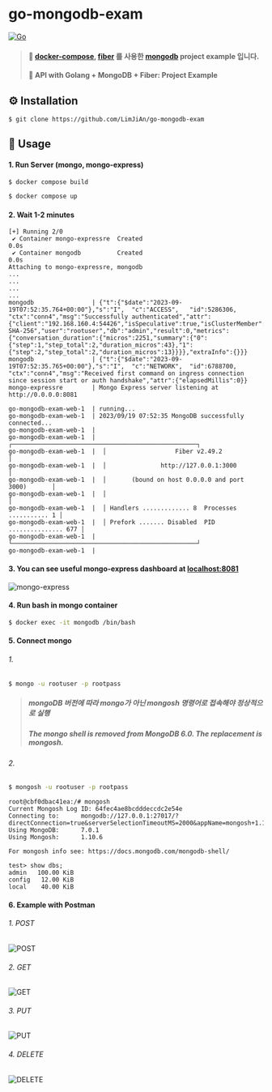# go-mongodb-exam
[![Go](https://img.shields.io/badge/go-1.21-blue.svg?style=for-the-badge&logo=go&logoColor=white)](https://go.dev/dl/)

> #### 🎯 [docker-compose](https://github.com/docker/compose), [fiber](https://github.com/gofiber/fiber) 를 사용한 [mongodb](https://github.com/mongodb/mongo-go-driver) project example 입니다.
> #### 🎯 API with Golang + MongoDB + Fiber: Project Example

## ⚙️ Installation
```shell
$ git clone https://github.com/LimJiAn/go-mongodb-exam
```
## 👀 Usage
#### 1. Run Server (mongo, mongo-express)
```bash
$ docker compose build
```
```bash
$ docker compose up
```
#### 2. Wait 1-2 minutes
```console
[+] Running 2/0
 ✔ Container mongo-expressre  Created                                                                    0.0s
 ✔ Container mongodb          Created                                                                    0.0s
Attaching to mongo-expressre, mongodb
...
...
...
...
mongodb                | {"t":{"$date":"2023-09-19T07:52:35.764+00:00"},"s":"I",  "c":"ACCESS",   "id":5286306, "ctx":"conn4","msg":"Successfully authenticated","attr":{"client":"192.168.160.4:54426","isSpeculative":true,"isClusterMember":false,"mechanism":"SCRAM-SHA-256","user":"rootuser","db":"admin","result":0,"metrics":{"conversation_duration":{"micros":2251,"summary":{"0":{"step":1,"step_total":2,"duration_micros":43},"1":{"step":2,"step_total":2,"duration_micros":13}}}},"extraInfo":{}}}
mongodb                | {"t":{"$date":"2023-09-19T07:52:35.765+00:00"},"s":"I",  "c":"NETWORK",  "id":6788700, "ctx":"conn4","msg":"Received first command on ingress connection since session start or auth handshake","attr":{"elapsedMillis":0}}
mongo-expressre        | Mongo Express server listening at http://0.0.0.0:8081

go-mongodb-exam-web-1  | running...
go-mongodb-exam-web-1  | 2023/09/19 07:52:35 MongoDB successfully connected...
go-mongodb-exam-web-1  |
go-mongodb-exam-web-1  |  ┌───────────────────────────────────────────────────┐
go-mongodb-exam-web-1  |  │                   Fiber v2.49.2                   │
go-mongodb-exam-web-1  |  │               http://127.0.0.1:3000               │
go-mongodb-exam-web-1  |  │       (bound on host 0.0.0.0 and port 3000)       │
go-mongodb-exam-web-1  |  │                                                   │
go-mongodb-exam-web-1  |  │ Handlers ............. 8  Processes ........... 1 │
go-mongodb-exam-web-1  |  │ Prefork ....... Disabled  PID ............... 677 │
go-mongodb-exam-web-1  |  └───────────────────────────────────────────────────┘
go-mongodb-exam-web-1  |
```
#### 3. You can see useful mongo-express dashboard at [localhost:8081](http://localhost:8081)
![mongo-express](https://github.com/LimJiAn/go-mongodb-exam/assets/85569173/128069a1-7c84-41ea-9ec1-f6920eadc854)

#### 4. Run bash in mongo container
```bash
$ docker exec -it mongodb /bin/bash
```


#### 5. Connect mongo
###### 1.
```bash
$ mongo -u rootuser -p rootpass
```
> ##### mongoDB 버전에 따라 mongo가 아닌 mongosh 명령어로 접속해야 정상적으로 실행
> ##### The mongo shell is removed from MongoDB 6.0. The replacement is mongosh.
###### 2.
```bash
$ mongosh -u rootuser -p rootpass
```

```console
root@cbf0dbac41ea:/# mongosh
Current Mongosh Log ID:	64fec4ae8bcdddeccdc2e54e
Connecting to:		mongodb://127.0.0.1:27017/?directConnection=true&serverSelectionTimeoutMS=2000&appName=mongosh+1.10.6
Using MongoDB:		7.0.1
Using Mongosh:		1.10.6

For mongosh info see: https://docs.mongodb.com/mongodb-shell/

test> show dbs;
admin   100.00 KiB
config   12.00 KiB
local    40.00 KiB
```
#### 6. Example with Postman
###### 1. POST
![POST](https://github.com/LimJiAn/go-mongodb-exam/assets/85569173/99d9ea3b-019a-400d-89a7-6f91bfb83f09)
###### 2. GET
![GET](https://github.com/LimJiAn/go-mongodb-exam/assets/85569173/6890b2f3-68b3-4f6b-84e4-035a0fba3701)
###### 3. PUT
![PUT](https://github.com/LimJiAn/go-mongodb-exam/assets/85569173/185aac45-cd20-4ed2-b399-18d4115f8c4a)
###### 4. DELETE
![DELETE](https://github.com/LimJiAn/go-mongodb-exam/assets/85569173/b894ace0-905f-4c71-9f97-7f25c947493a)
